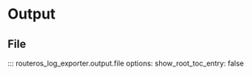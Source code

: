 # Output

## File

::: routeros_log_exporter.output.file
    options:
      show_root_toc_entry: false
